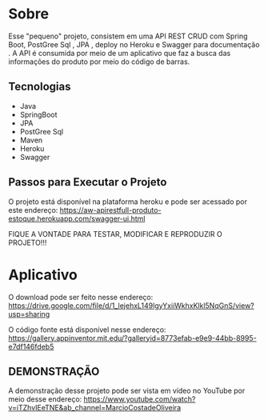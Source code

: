 #  Sobre

Esse "pequeno" projeto, consistem em uma API REST CRUD com Spring Boot, PostGree Sql , JPA , deploy no Heroku e Swagger para documentação . A API é consumida por meio de um aplicativo que faz a busca das informações do produto por meio do código de barras.

## Tecnologias
 -  Java
 - SpringBoot
 - JPA
 - PostGree Sql
 - Maven
 - Heroku
 - Swagger

## Passos para Executar o Projeto


 O projeto está disponível na plataforma heroku e pode ser acessado por este endereço: https://aw-apirestfull-produto-estoque.herokuapp.com/swagger-ui.html 
 
 FIQUE A VONTADE PARA TESTAR, MODIFICAR E REPRODUZIR O PROJETO!!!


# Aplicativo

O download pode ser feito nesse endereço: https://drive.google.com/file/d/1_lejehxL149lgyYxiiWkhxKlkl5NqGnS/view?usp=sharing


O código fonte está disponível nesse endereço: https://gallery.appinventor.mit.edu/?galleryid=8773efab-e9e9-44bb-8995-e7df146fdeb5

 

## DEMONSTRAÇÃO 

A demonstração desse projeto pode ser vista em vídeo no YouTube por meio desse endereço: https://www.youtube.com/watch?v=iTZhvIEeTNE&ab_channel=MarcioCostadeOliveira


